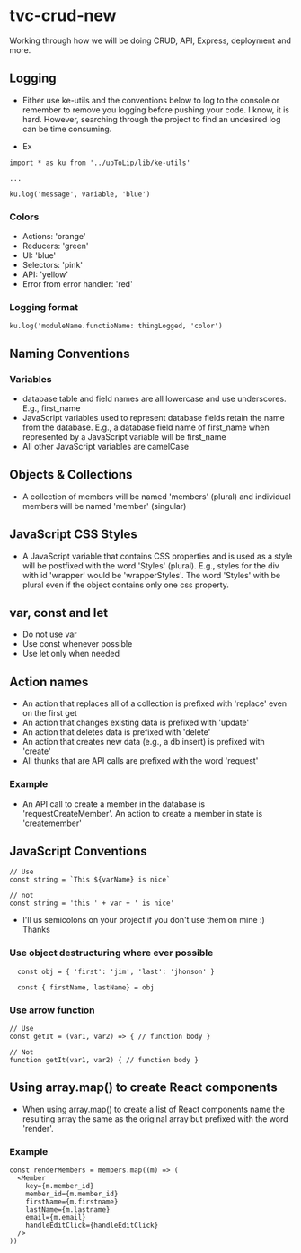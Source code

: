 # tvc-crud-new

Working through how we will be doing CRUD, API, Express, deployment and more.


## Logging
- Either use ke-utils and the conventions below to log to the console or remember to remove you logging before pushing your code. I know, it is hard. However, searching through the project to find an undesired log can be time consuming.

- Ex
````
import * as ku from '../upToLip/lib/ke-utils'

...

ku.log('message', variable, 'blue')
````

### Colors
- Actions: 'orange'
- Reducers: 'green'
- UI: 'blue'
- Selectors: 'pink'
- API: 'yellow'
- Error from error handler: 'red'

### Logging format
````
ku.log('moduleName.functioName: thingLogged, 'color')

````

## Naming Conventions

### Variables
- database table and field names are all lowercase and use underscores. E.g., first_name
- JavaScript variables used to represent database fields retain the name from the database. E.g., a database field name of first_name when represented by a JavaScript variable will be first_name
- All other JavaScript variables are camelCase

## Objects & Collections
- A collection of members will be named 'members' (plural) and individual members will be named 'member' (singular)

## JavaScript CSS Styles
- A JavaScript variable that contains CSS properties and is used as a style will be postfixed with the word 'Styles' (plural). E.g., styles for the div with id 'wrapper' would be 'wrapperStyles'. The word 'Styles' with be plural even if the object contains only one css property.


## var, const and let
- Do not use var
- Use const whenever possible
- Use let only when needed


## Action names
- An action that replaces all of a collection is prefixed with 'replace' even on the first get
- An action that changes existing data is prefixed with 'update'
- An action that deletes data is prefixed with 'delete'
- An action that creates new data (e.g., a db insert) is prefixed with 'create'
- All thunks that are API calls are prefixed with the word 'request'
### Example
- An API call to create a member in the database is 'requestCreateMember'. An action to create a member in state is 'createmember'


## JavaScript Conventions
````
// Use
const string = `This ${varName} is nice`

// not
const string = 'this ' + var + ' is nice'
````
- I'll us semicolons on your project if you don't use them on mine :) Thanks
### Use object destructuring where ever possible
````
  const obj = { 'first': 'jim', 'last': 'jhonson' }

  const { firstName, lastName} = obj
````
### Use arrow function
````
// Use
const getIt = (var1, var2) => { // function body }

// Not
function getIt(var1, var2) { // function body }
````

## Using array.map() to create React components
- When using array.map() to create a list of React components name the resulting array the same as the original array but prefixed with the word 'render'.
### Example
````
const renderMembers = members.map((m) => (
  <Member
    key={m.member_id}
    member_id={m.member_id}
    firstName={m.firstname}
    lastName={m.lastname}
    email={m.email}
    handleEditClick={handleEditClick}
  />
))
````
